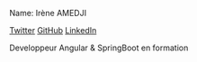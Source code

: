 Name: Irène AMEDJI

[Twitter](https://twitter.com/IAmedji) 
[GitHub](https://github.com/IrouKaizen) 
[LinkedIn](https://www.linkedin.com/in/ir%C3%A8ne-amedji-%F0%9F%87%B9%F0%9F%87%AC-%E2%AD%90%EF%B8%8F-388861243/)

Developpeur Angular & SpringBoot en formation
